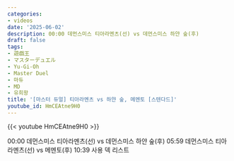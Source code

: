 ```yaml
---
categories:
- videos
date: '2025-06-02'
description: 00:00 데먼스미스 티아라멘츠(선) vs 데먼스미스 하얀 숲(후)
draft: false
tags:
- 遊戯王
- マスターデュエル
- Yu-Gi-Oh
- Master Duel
- 마듀
- MD
- 유희왕
title: '[마스터 듀얼] 티아라멘츠 vs 하얀 숲, 메멘토 [스텐다드]'
youtube_id: HmCEAtne9H0
---
```



{{< youtube HmCEAtne9H0 >}}

00:00 데먼스미스 티아라멘츠(선) vs 데먼스미스 하얀 숲(후)
05:59 데먼스미스 티아라멘츠(선) vs 메멘토(후)
10:39 사용 덱 리스트